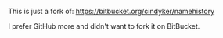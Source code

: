 This is just a fork of: https://bitbucket.org/cindyker/namehistory

I prefer GitHub more and didn't want to fork it on BitBucket.